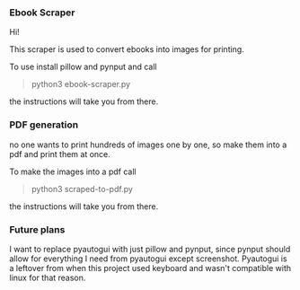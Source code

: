 ### Ebook Scraper

Hi!

This scraper is used to convert ebooks into images for printing.

To use install pillow and pynput and call
> python3 ebook-scraper.py

the instructions will take you from there.

### PDF generation

no one wants to print hundreds of images one by one, so make them into a pdf and print them at once.

To make the images into a pdf call
> python3 scraped-to-pdf.py

the instructions will take you from there.

### Future plans

I want to replace pyautogui with just pillow and pynput, since pynput should allow for everything I need from pyautogui except screenshot. Pyautogui is a leftover from when this project used keyboard and wasn't compatible with linux for that reason.
